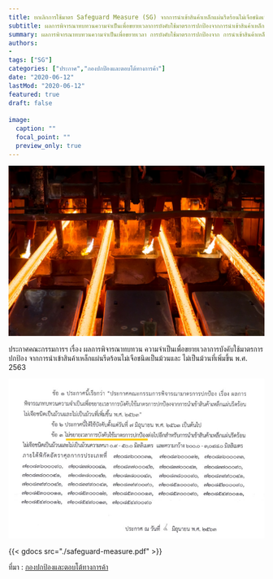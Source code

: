 ```yaml
---
title: ยกเลิกการใช้มาตร Safeguard Measure (SG) จากการนำเข้าสินค้าเหล็กแผ่นรีดร้อนไม่เจือชนิดเป็นม้วนและไม่เป็นม้วน
subtitle: ผลการพิจารณาทบทวนความจำเป็นเพื่อขยายเวลาการบังคับใช้มาตรการปกป้องจากการนำเข้าสินค้าเหล็กแผ่นรีดร้อนไม่เจือชนิดเป็นม้วนและไม่เป็นม้วนที่เพิ่มขึ้น 
summary: ผลการพิจารณาทบทวนความจำเป็นเพื่อขยายเวลา การบังคับใช้มาตรการปกป้องจาก การนำเข้าสินค้าเหล็กแผ่นรีดร้อนไม่เจือชนิดเป็นม้วนและไม่เป็นม้วนที่เพิ่มขึ้น
authors:
- 
tags: ["SG"]
categories: ["ประกาศ","กองปกป้องและตอบโต้ทางการค้า"]
date: "2020-06-12"
lastMod: "2020-06-12"
featured: true
draft: false

image:
  caption: ""
  focal_point: ""
  preview_only: true
---
```


![](featured.jpg)

ประกาศคณะกรรมการฯ เรื่อง ผลการพิจารณาทบทวน ความจำเป็นเพื่อขยายเวลาการบังคับใช้มาตรการปกป้อง จากการนำเข้าสินค้าเหล็กแผ่นรีดร้อนไม่เจือชนิดเป็นม้วนและ ไม่เป็นม้วนที่เพิ่มขึ้น พ.ศ. 2563

![](img.jpg)


{{< gdocs src="./safeguard-measure.pdf" >}}

ที่มา : [กองปกป้องและตอบโต้ทางการค้า](https://www.thaitr.go.th/th/search/SG1004)